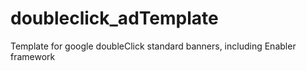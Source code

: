 # doubleclick_adTemplate
Template for google doubleClick standard banners, including Enabler framework
